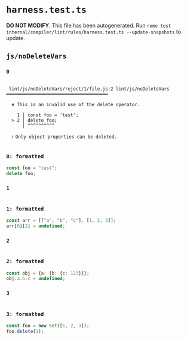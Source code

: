 # `harness.test.ts`

**DO NOT MODIFY**. This file has been autogenerated. Run `rome test internal/compiler/lint/rules/harness.test.ts --update-snapshots` to update.

## `js/noDeleteVars`

### `0`

```

 lint/js/noDeleteVars/reject/1/file.js:2 lint/js/noDeleteVars ━━━━━━━━━━━━━━━━━━━━━━━━━━━━━━━━━━━━━━

  ✖ This is an invalid use of the delete operator.

    1 │ const foo = 'test';
  > 2 │ delete foo;
      │ ^^^^^^^^^^

  ℹ Only object properties can be deleted.


```

### `0: formatted`

```js
const foo = "test";
delete foo;

```

### `1`

```

```

### `1: formatted`

```js
const arr = [["a", "b", "c"], [1, 2, 3]];
arr[0][2] = undefined;

```

### `2`

```

```

### `2: formatted`

```js
const obj = {a: {b: {c: 123}}};
obj.a.b.c = undefined;

```

### `3`

```

```

### `3: formatted`

```js
const foo = new Set([1, 2, 3]);
foo.delete(1);

```
